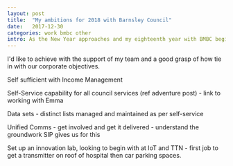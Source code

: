 ```yaml
---
layout: post
title:  "My ambitions for 2018 with Barnsley Council"
date:   2017-12-30
categories: work bmbc other
intro: As the New Year approaches and my eighteenth year with BMBC begins, I have some clear goals that align nicely with the organisations corporate objectives and that will deliver solid benefits for the people of Barnsley, for my team and for me personally.
---
```


I'd like to achieve with the support of my team and a good grasp of how tie in with our corporate objectives.

Self sufficient with Income Management

Self-Service capability for all council services (ref adventure post) - link to working with Emma

Data sets - distinct lists managed and maintained as per self-service

Unified Comms - get involved and get it delivered - understand the groundwork SIP gives us for this

Set up an innovation lab, looking to begin with at IoT and TTN - first job to get a transmitter on roof of hospital then car parking spaces.
